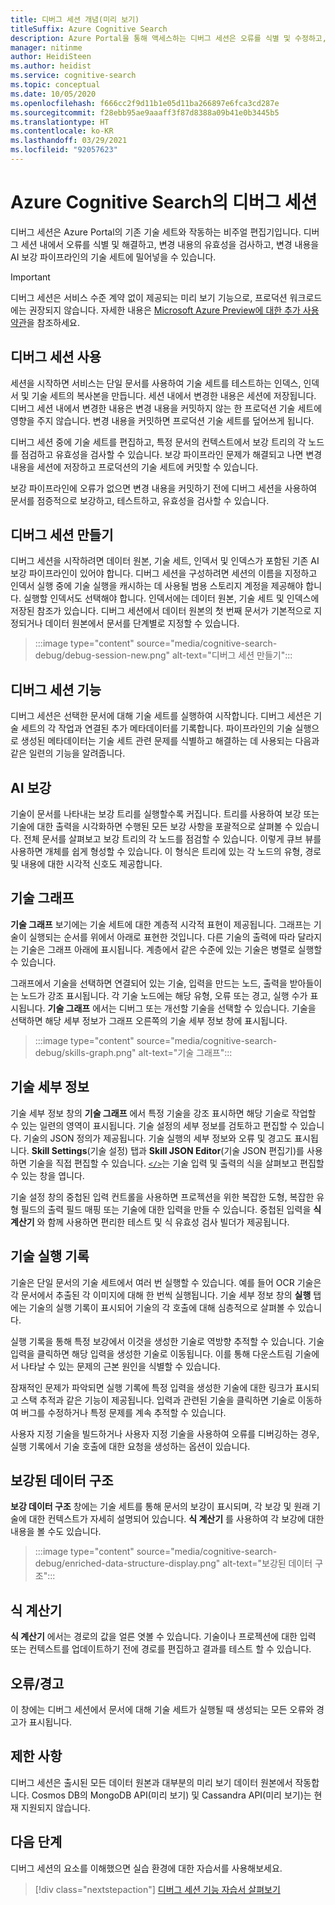 ```yaml
---
title: 디버그 세션 개념(미리 보기)
titleSuffix: Azure Cognitive Search
description: Azure Portal을 통해 액세스하는 디버그 세션은 오류를 식별 및 수정하고, 변경 내용의 유효성을 검사하고, 변경 내용을 AI 보강 파이프라인의 기술 세트에 밀어넣을 수 있는 환경과 같은 IDE를 제공합니다. 디버그 세션은 미리 보기 상태입니다.
manager: nitinme
author: HeidiSteen
ms.author: heidist
ms.service: cognitive-search
ms.topic: conceptual
ms.date: 10/05/2020
ms.openlocfilehash: f666cc2f9d11b1e05d11ba266897e6fca3cd287e
ms.sourcegitcommit: f28ebb95ae9aaaff3f87d8388a09b41e0b3445b5
ms.translationtype: HT
ms.contentlocale: ko-KR
ms.lasthandoff: 03/29/2021
ms.locfileid: "92057623"
---
```

# <a name="debug-sessions-in-azure-cognitive-search"></a>Azure Cognitive Search의 디버그 세션

디버그 세션은 Azure Portal의 기존 기술 세트와 작동하는 비주얼 편집기입니다. 디버그 세션 내에서 오류를 식별 및 해결하고, 변경 내용의 유효성을 검사하고, 변경 내용을 AI 보강 파이프라인의 기술 세트에 밀어넣을 수 있습니다.

> [!Important]
> 디버그 세션은 서비스 수준 계약 없이 제공되는 미리 보기 기능으로, 프로덕션 워크로드에는 권장되지 않습니다. 자세한 내용은 [Microsoft Azure Preview에 대한 추가 사용 약관](https://azure.microsoft.com/support/legal/preview-supplemental-terms/)을 참조하세요.
>

## <a name="using-debug-sessions"></a>디버그 세션 사용

세션을 시작하면 서비스는 단일 문서를 사용하여 기술 세트를 테스트하는 인덱스, 인덱서 및 기술 세트의 복사본을 만듭니다. 세션 내에서 변경한 내용은 세션에 저장됩니다. 디버그 세션 내에서 변경한 내용은 변경 내용을 커밋하지 않는 한 프로덕션 기술 세트에 영향을 주지 않습니다. 변경 내용을 커밋하면 프로덕션 기술 세트를 덮어쓰게 됩니다.

디버그 세션 중에 기술 세트를 편집하고, 특정 문서의 컨텍스트에서 보강 트리의 각 노드를 점검하고 유효성을 검사할 수 있습니다. 보강 파이프라인 문제가 해결되고 나면 변경 내용을 세션에 저장하고 프로덕션의 기술 세트에 커밋할 수 있습니다. 

보강 파이프라인에 오류가 없으면 변경 내용을 커밋하기 전에 디버그 세션을 사용하여 문서를 점증적으로 보강하고, 테스트하고, 유효성을 검사할 수 있습니다.

## <a name="creating-a-debug-session"></a>디버그 세션 만들기

디버그 세션을 시작하려면 데이터 원본, 기술 세트, 인덱서 및 인덱스가 포함된 기존 AI 보강 파이프라인이 있어야 합니다. 디버그 세션을 구성하려면 세션의 이름을 지정하고 인덱서 실행 중에 기술 실행을 캐시하는 데 사용될 범용 스토리지 계정을 제공해야 합니다. 실행할 인덱서도 선택해야 합니다. 인덱서에는 데이터 원본, 기술 세트 및 인덱스에 저장된 참조가 있습니다. 디버그 세션에서 데이터 원본의 첫 번째 문서가 기본적으로 지정되거나 데이터 원본에서 문서를 단계별로 지정할 수 있습니다.

> :::image type="content" source="media/cognitive-search-debug/debug-session-new.png" alt-text="디버그 세션 만들기":::

## <a name="debug-session-features"></a>디버그 세션 기능

디버그 세션은 선택한 문서에 대해 기술 세트를 실행하여 시작합니다. 디버그 세션은 기술 세트의 각 작업과 연결된 추가 메타데이터를 기록합니다. 파이프라인의 기술 실행으로 생성된 메타데이터는 기술 세트 관련 문제를 식별하고 해결하는 데 사용되는 다음과 같은 일련의 기능을 알려줍니다.

## <a name="ai-enrichments"></a>AI 보강

기술이 문서를 나타내는 보강 트리를 실행할수록 커집니다. 트리를 사용하여 보강 또는 기술에 대한 출력을 시각화하면 수행된 모든 보강 사항을 포괄적으로 살펴볼 수 있습니다. 전체 문서를 살펴보고 보강 트리의 각 노드를 점검할 수 있습니다. 이렇게 큐브 뷰를 사용하면 개체를 쉽게 형성할 수 있습니다. 이 형식은 트리에 있는 각 노드의 유형, 경로 및 내용에 대한 시각적 신호도 제공합니다.

## <a name="skill-graph"></a>기술 그래프

**기술 그래프** 보기에는 기술 세트에 대한 계층적 시각적 표현이 제공됩니다. 그래프는 기술이 실행되는 순서를 위에서 아래로 표현한 것입니다. 다른 기술의 출력에 따라 달라지는 기술은 그래프 아래에 표시됩니다. 계층에서 같은 수준에 있는 기술은 병렬로 실행할 수 있습니다. 

그래프에서 기술을 선택하면 연결되어 있는 기술, 입력을 만드는 노드, 출력을 받아들이는 노드가 강조 표시됩니다. 각 기술 노드에는 해당 유형, 오류 또는 경고, 실행 수가 표시됩니다. **기술 그래프** 에서는 디버그 또는 개선할 기술을 선택할 수 있습니다. 기술을 선택하면 해당 세부 정보가 그래프 오른쪽의 기술 세부 정보 창에 표시됩니다.

> :::image type="content" source="media/cognitive-search-debug/skills-graph.png" alt-text="기술 그래프":::

## <a name="skill-details"></a>기술 세부 정보

기술 세부 정보 창의 **기술 그래프** 에서 특정 기술을 강조 표시하면 해당 기술로 작업할 수 있는 일련의 영역이 표시됩니다. 기술 설정의 세부 정보를 검토하고 편집할 수 있습니다. 기술의 JSON 정의가 제공됩니다. 기술 실행의 세부 정보와 오류 및 경고도 표시됩니다. **Skill Settings**(기술 설정) 탭과 **Skill JSON Editor**(기술 JSON 편집기)를 사용하면 기술을 직접 편집할 수 있습니다. [`</>`](#expression-evaluator)는 기술 입력 및 출력의 식을 살펴보고 편집할 수 있는 창을 엽니다.

기술 설정 창의 중첩된 입력 컨트롤을 사용하면 프로젝션을 위한 복잡한 도형, 복잡한 유형 필드의 출력 필드 매핑 또는 기술에 대한 입력을 만들 수 있습니다. 중첩된 입력을 **식 계산기** 와 함께 사용하면 편리한 테스트 및 식 유효성 검사 빌더가 제공됩니다.

## <a name="skill-execution-history"></a>기술 실행 기록

기술은 단일 문서의 기술 세트에서 여러 번 실행할 수 있습니다. 예를 들어 OCR 기술은 각 문서에서 추출된 각 이미지에 대해 한 번씩 실행됩니다. 기술 세부 정보 창의 **실행** 탭에는 기술의 실행 기록이 표시되어 기술의 각 호출에 대해 심층적으로 살펴볼 수 있습니다. 

실행 기록을 통해 특정 보강에서 이것을 생성한 기술로 역방향 추적할 수 있습니다. 기술 입력을 클릭하면 해당 입력을 생성한 기술로 이동됩니다. 이를 통해 다운스트림 기술에서 나타날 수 있는 문제의 근본 원인을 식별할 수 있습니다. 

잠재적인 문제가 파악되면 실행 기록에 특정 입력을 생성한 기술에 대한 링크가 표시되고 스택 추적과 같은 기능이 제공됩니다. 입력과 관련된 기술을 클릭하면 기술로 이동하여 버그를 수정하거나 특정 문제를 계속 추적할 수 있습니다.

사용자 지정 기술을 빌드하거나 사용자 지정 기술을 사용하여 오류를 디버깅하는 경우, 실행 기록에서 기술 호출에 대한 요청을 생성하는 옵션이 있습니다.

## <a name="enriched-data-structure"></a>보강된 데이터 구조

**보강 데이터 구조** 창에는 기술 세트를 통해 문서의 보강이 표시되며, 각 보강 및 원래 기술에 대한 컨텍스트가 자세히 설명되어 있습니다. **식 계산기** 를 사용하여 각 보강에 대한 내용을 볼 수도 있습니다.

> :::image type="content" source="media/cognitive-search-debug/enriched-data-structure-display.png" alt-text="보강된 데이터 구조":::

## <a name="expression-evaluator"></a>식 계산기

**식 계산기** 에서는 경로의 값을 얼른 엿볼 수 있습니다. 기술이나 프로젝션에 대한 입력 또는 컨텍스트를 업데이트하기 전에 경로를 편집하고 결과를 테스트 할 수 있습니다.

## <a name="errorswarnings"></a>오류/경고

이 창에는 디버그 세션에서 문서에 대해 기술 세트가 실행될 때 생성되는 모든 오류와 경고가 표시됩니다.

## <a name="limitations"></a>제한 사항

디버그 세션은 출시된 모든 데이터 원본과 대부분의 미리 보기 데이터 원본에서 작동합니다. Cosmos DB의 MongoDB API(미리 보기) 및 Cassandra API(미리 보기)는 현재 지원되지 않습니다.

## <a name="next-steps"></a>다음 단계

디버그 세션의 요소를 이해했으면 실습 환경에 대한 자습서를 사용해보세요.

> [!div class="nextstepaction"]
> [디버그 세션 기능 자습서 살펴보기](./cognitive-search-tutorial-debug-sessions.md)